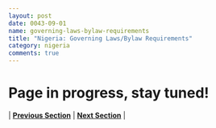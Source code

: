 ```yaml
---
layout: post
date: 0043-09-01
name: governing-laws-bylaw-requirements
title: "Nigeria: Governing Laws/Bylaw Requirements"
category: nigeria
comments: true
---
```


# Page in progress, stay tuned!



| **[Previous Section]( https://neo-project.github.io/global-blockchain-compliance-hub//nigeria/nigeria-tax-and-auditing-requirements.html)** | **[Next Section]( https://neo-project.github.io/global-blockchain-compliance-hub//nigeria/nigeria-laws-token-sales.html)** |
